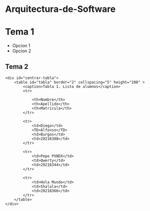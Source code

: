 # Arquitectura-de-Software



<html>

<head>


</head>

<body>
    <h1>
        Tema 1
    </h1>
    <ul>
        <li>Opcion 1</li>
        <li>Opcion 2</li>
    </ul>
    <h2>Tema 2</h2>

    <div id="centrar-tabla">
        <table id="tabla" border="2" cellspacing="5" height="200" >
            <caption>Tabla 1. Lista de alumnos</caption>
            <tr>

                <th>Nombre</th>
                <th>Apellido</th>
                <th>Matricula</th>
            </tr>

            <tr>
                <td>Diego</td>
                <TD>Alfonso</TD>
                <td>Burgos</td>
                <td>20216388</td>
            </tr>

            <tr>
                <td>Pepe PXNDX</td>
                <td>Qwerty</td>
                <td>20216344</td>
            </tr>

            <tr>
                <td>Hola Mundo</td>
                <td>Shalala</td>
                <td>20218366</td>
            </tr>
        </table>
    </div>


</body>

</html>
